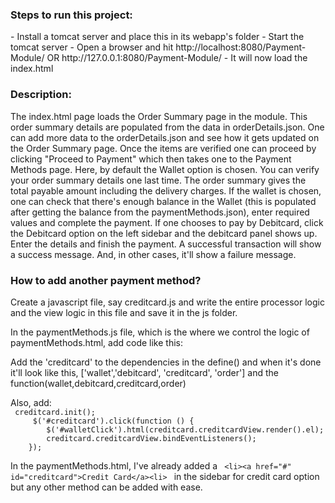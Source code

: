 <h3> Steps to run this project: </h3>
- Install a tomcat server and place this in its webapp's folder
- Start the tomcat server
- Open a browser and hit http://localhost:8080/Payment-Module/ OR http://127.0.0.1:8080/Payment-Module/
- It will now load the index.html 

<h3>Description:</h3>
<p>The index.html page loads the Order Summary page in the module. This order summary details are populated from the data in orderDetails.json. One can add more data to the orderDetails.json and see how it gets updated on the Order Summary page. Once the items are verified one can proceed by clicking "Proceed to Payment" which then takes one to the Payment Methods page. Here, by default the Wallet option is chosen. You can verify your order summary details one last time. The order summary gives the total payable amount including the delivery charges. If the wallet is chosen, one can check that there's enough balance in the Wallet (this is populated after getting the balance from the paymentMethods.json), enter required values and complete the payment. If one chooses to pay by Debitcard, click the Debitcard option on the left sidebar and the debitcard panel shows up. Enter the details and finish the payment. A successful transaction will show a success message. And, in other cases, it'll show a failure message.<p>

<h3>How to add another payment method?</h3>
<p>Create a javascript file, say creditcard.js and write the entire processor logic and the view logic in this file and save it in the js folder. </p>
<p>In the paymentMethods.js file, which is the where we control the logic of paymentMethods.html, add code like this:</p>
<p>Add the 'creditcard' to the dependencies in the define() and when it's done it'll look like this, ['wallet','debitcard', 'creditcard', 'order'] and the function(wallet,debitcard,creditcard,order)</p>
<p> Also, add: <br>
    <code> creditcard.init(); 
     $('#creditcard').click(function () { 
        $('#walletClick').html(creditcard.creditcardView.render().el);
        creditcard.creditcardView.bindEventListeners();
    }); </code> </p>
 <p>In the paymentMethods.html, I've already added a <code> &lt;li&gt;&lt;a href="#" id="creditcard"&gt;Credit Card&lt;/a&gt;&lt;li&gt; </code> in the sidebar for credit card option but any other method can be added with ease.
</p>
